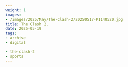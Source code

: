 ```yaml
---
weight: 1
images:
- /images/2025/May/The-Clash-2/20250517-P1140520.jpg
title: The Clash 2.
date: 2025-05-19
tags:
- archive
- digital

- the-clash-2
- sports
---
```


